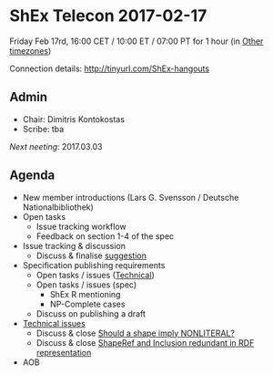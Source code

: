 # ShEx Telecon 2017-02-17

Friday Feb 17rd, 16:00 CET / 10:00 ET / 07:00 PT for 1 hour
(in [Other timezones](https://www.timeanddate.com/worldclock/fixedtime.html?msg=ShEx+CG+meeting&amp;iso=20170217T16&amp;p1=37&amp;ah=1))

Connection details: http://tinyurl.com/ShEx-hangouts 


## Admin

 * Chair: Dimitris Kontokostas
 * Scribe: tba

*Next neeting*: 2017.03.03

## Agenda 

 * New member introductions (Lars G. Svensson / Deutsche Nationalbibliothek)
 * Open tasks
   * Issue tracking workflow
   * Feedback on section 1-4 of the spec
 * Issue tracking & discussion
   * Discuss & finalise [suggestion](https://www.w3.org/2001/sw/wiki/ShEx#Submitting_.26_resolving_issues_.28under_discussion.29)
 * Specification publishing requirements
   * Open tasks / issues ([Technical](https://github.com/shexSpec/shex/issues?q=is%3Aopen+is%3Aissue+milestone%3A2.0))
   * Open tasks / issues (spec)
     * ShEx R mentioning
     * NP-Complete cases
   * Discuss on publishing a draft
 * [Technical issues](https://github.com/shexSpec/shex/issues?q=is%3Aopen+is%3Aissue+milestone%3A2.0)
   * Discuss & close [Should a shape imply NONLITERAL?](https://github.com/shexSpec/shex/issues/13)
   * Discuss & close [ShapeRef and Inclusion redundant in RDF representation](https://github.com/shexSpec/shex/issues/22#issuecomment-276995266)
 * AOB 
